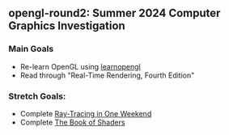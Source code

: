 ## opengl-round2: Summer 2024 Computer Graphics Investigation
### Main Goals
- Re-learn OpenGL using [learnopengl](https://learnopengl.com/Getting-started/Creating-a-window)
- Read through "Real-Time Rendering, Fourth Edition"
### Stretch Goals:
- Complete [Ray-Tracing in One Weekend](https://raytracing.github.io/)
- Complete [The Book of Shaders](https://thebookofshaders.com/)
